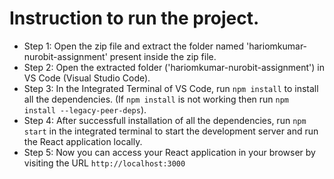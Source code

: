 # Instruction to run the project.

- Step 1: Open the zip file and extract the folder named 'hariomkumar-nurobit-assignment' present inside the zip file.
- Step 2: Open the extracted folder ('hariomkumar-nurobit-assignment') in VS Code (Visual Studio Code).
- Step 3: In the Integrated Terminal of VS Code, run `npm install` to install all the dependencies. (If `npm install` is not working then run `npm install --legacy-peer-deps`).
- Step 4: After successfull installation of all the dependencies, run `npm start` in the integrated terminal to start the development server and run the React application locally.
- Step 5: Now you can access your React application in your browser by visiting the URL  `http://localhost:3000`

